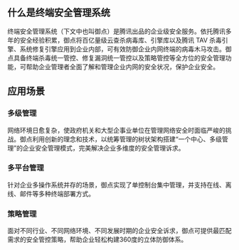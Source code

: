 ## 什么是终端安全管理系统
终端安全管理系统（下文中也叫御点）是腾讯出品的企业级安全服务。依托腾讯多年的安全经验积累，御点将百亿量级云查杀病毒库、引擎库以及腾讯 TAV 杀毒引擎、系统修复引擎应用到企业内部，可有效防御企业内网终端的病毒木马攻击。御点具备终端杀毒统一管控、修复漏洞统一管控以及策略管控等全方位的安全管理功能，可帮助企业管理者全面了解和管理企业内网的安全状况，保护企业安全。

## 应用场景
### 多级管理
网络环境日愈复杂，使政府机关和大型企事业单位在管理网络安全时面临严峻的挑战。御点利用创新的理念和技术，以统筹管理的树状架构搭建“一个中心、多级管理”的企业安全管理模式，完美解决企业多维度的安全管理诉求。

### 多平台管理
针对企业多操作系统并存的场景，御点实现了单控制台集中管理，并支持在线、离线、邮件等多种终端部署方式。

### 策略管理
面对不同行业、不同网络环境、不同发展时期的企业安全诉求，御点可提供最匹配需求的安全管控策略，帮助企业轻松构建360度的立体防御体系。
